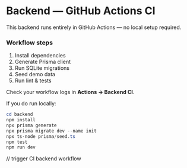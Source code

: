 # Backend — GitHub Actions CI

This backend runs entirely in GitHub Actions — no local setup required.

### Workflow steps
1. Install dependencies
2. Generate Prisma client
3. Run SQLite migrations
4. Seed demo data
5. Run lint & tests

Check your workflow logs in **Actions → Backend CI**.

If you do run locally:
```powershell
cd backend
npm install
npx prisma generate
npx prisma migrate dev --name init
npx ts-node prisma/seed.ts
npm test
npm run dev
```
// trigger CI backend workflow
